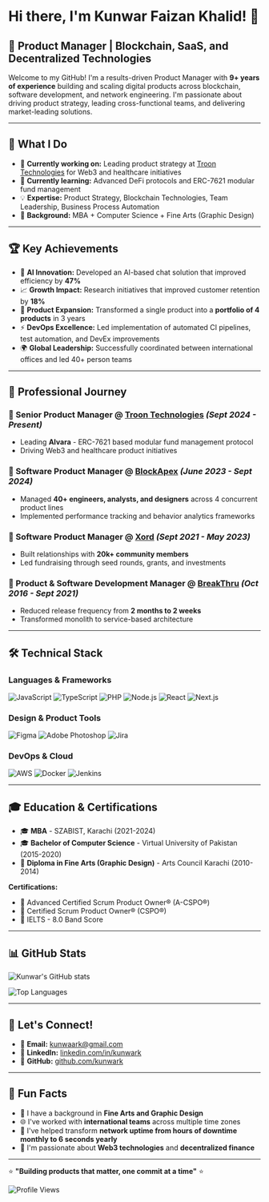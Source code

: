 # Hi there, I'm Kunwar Faizan Khalid! 👋

## 🚀 Product Manager | Blockchain, SaaS, and Decentralized Technologies

Welcome to my GitHub! I'm a results-driven Product Manager with **9+ years of experience** building and scaling digital products across blockchain, software development, and network engineering. I'm passionate about driving product strategy, leading cross-functional teams, and delivering market-leading solutions.

---

## 🎯 What I Do

- 🔭 **Currently working on:** Leading product strategy at [Troon Technologies](https://troontechnologies.com/) for Web3 and healthcare initiatives
- 🌱 **Currently learning:** Advanced DeFi protocols and ERC-7621 modular fund management
- 💡 **Expertise:** Product Strategy, Blockchain Technologies, Team Leadership, Business Process Automation
- 🎨 **Background:** MBA + Computer Science + Fine Arts (Graphic Design)

---

## 🏆 Key Achievements

- 🤖 **AI Innovation:** Developed an AI-based chat solution that improved efficiency by **47%**
- 📈 **Growth Impact:** Research initiatives that improved customer retention by **18%**
- 🚀 **Product Expansion:** Transformed a single product into a **portfolio of 4 products** in 3 years
- ⚡ **DevOps Excellence:** Led implementation of automated CI pipelines, test automation, and DevEx improvements
- 🌍 **Global Leadership:** Successfully coordinated between international offices and led 40+ person teams

---

## 💼 Professional Journey

### 🔹 Senior Product Manager @ [Troon Technologies](https://troontechnologies.com/) *(Sept 2024 - Present)*
- Leading **Alvara** - ERC-7621 based modular fund management protocol
- Driving Web3 and healthcare product initiatives

### 🔹 Software Product Manager @ [BlockApex](https://blockapex.io) *(June 2023 - Sept 2024)*
- Managed **40+ engineers, analysts, and designers** across 4 concurrent product lines
- Implemented performance tracking and behavior analytics frameworks

### 🔹 Software Product Manager @ [Xord](https://xord.com/) *(Sept 2021 - May 2023)*
- Built relationships with **20k+ community members**
- Led fundraising through seed rounds, grants, and investments

### 🔹 Product & Software Development Manager @ [BreakThru](https://www.breakthru.pk/) *(Oct 2016 - Sept 2021)*
- Reduced release frequency from **2 months to 2 weeks**
- Transformed monolith to service-based architecture

---

## 🛠️ Technical Stack

### **Languages & Frameworks**
![JavaScript](https://img.shields.io/badge/-JavaScript-F7DF1E?style=flat-square&logo=javascript&logoColor=black)
![TypeScript](https://img.shields.io/badge/-TypeScript-3178C6?style=flat-square&logo=typescript&logoColor=white)
![PHP](https://img.shields.io/badge/-PHP-777BB4?style=flat-square&logo=php&logoColor=white)
![Node.js](https://img.shields.io/badge/-Node.js-339933?style=flat-square&logo=node.js&logoColor=white)
![React](https://img.shields.io/badge/-React-61DAFB?style=flat-square&logo=react&logoColor=black)
![Next.js](https://img.shields.io/badge/-Next.js-000000?style=flat-square&logo=next.js&logoColor=white)

### **Design & Product Tools**
![Figma](https://img.shields.io/badge/-Figma-F24E1E?style=flat-square&logo=figma&logoColor=white)
![Adobe Photoshop](https://img.shields.io/badge/-Photoshop-31A8FF?style=flat-square&logo=adobe-photoshop&logoColor=white)
![Jira](https://img.shields.io/badge/-Jira-0052CC?style=flat-square&logo=jira&logoColor=white)

### **DevOps & Cloud**
![AWS](https://img.shields.io/badge/-AWS-232F3E?style=flat-square&logo=amazon-aws&logoColor=white)
![Docker](https://img.shields.io/badge/-Docker-2496ED?style=flat-square&logo=docker&logoColor=white)
![Jenkins](https://img.shields.io/badge/-Jenkins-D24939?style=flat-square&logo=jenkins&logoColor=white)

---

## 🎓 Education & Certifications

- 🎓 **MBA** - SZABIST, Karachi (2021-2024)
- 🎓 **Bachelor of Computer Science** - Virtual University of Pakistan (2015-2020)
- 🎨 **Diploma in Fine Arts (Graphic Design)** - Arts Council Karachi (2010-2014)

**Certifications:**
- 🏅 Advanced Certified Scrum Product Owner® (A-CSPO®)
- 🏅 Certified Scrum Product Owner® (CSPO®)
- 🏅 IELTS - 8.0 Band Score

---

## 📊 GitHub Stats

![Kunwar's GitHub stats](https://github-readme-stats.vercel.app/api?username=kunwark&show_icons=true&theme=radical)

![Top Languages](https://github-readme-stats.vercel.app/api/top-langs/?username=kunwark&layout=compact&theme=radical)

---

## 🤝 Let's Connect!

- 📧 **Email:** [kunwaark@gmail.com](mailto:kunwaark@gmail.com)
- 💼 **LinkedIn:** [linkedin.com/in/kunwark](https://linkedin.com/in/kunwark)
- 🐙 **GitHub:** [github.com/kunwark](https://github.com/kunwark)

---

## 💭 Fun Facts

- 🎨 I have a background in **Fine Arts and Graphic Design**
- 🌐 I've worked with **international teams** across multiple time zones
- 🚀 I've helped transform **network uptime from hours of downtime monthly to 6 seconds yearly**
- 📱 I'm passionate about **Web3 technologies** and **decentralized finance**

---

⭐ **"Building products that matter, one commit at a time"** ⭐

![Profile Views](https://komarev.com/ghpvc/?username=kunwark&color=brightgreen)
